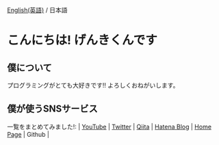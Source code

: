 [English(英語)](README.md) / 日本語
# こんにちは! げんきくんです
## 僕について
プログラミングがとても大好きです!!
よろしくおねがいします。

## 僕が使うSNSサービス

一覧をまとめてみました!: |
[YouTube](https://www.youtube.com/channel/UCQ5bxC9pa0tkqEJ2ZqW8OiA/) |
[Twitter](https://twitter.com/genkikun01) |
[Qiita](https://qiita.com/genkikun01) |
[Hatena Blog](https://genkikun01.hateblo.jp) |
[Home Page](http://xn--w8jeh4xc.ml) |
Github |
